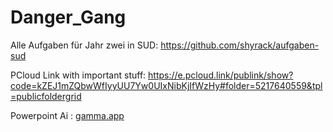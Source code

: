  # Danger_Gang




Alle Aufgaben für Jahr zwei in SUD:
https://github.com/shyrack/aufgaben-sud





PCloud Link with important stuff: https://e.pcloud.link/publink/show?code=kZEJ1mZQbwWfIyyUU7Yw0UIxNibKjIfWzHy#folder=5217640559&tpl=publicfoldergrid



Powerpoint Ai : [gamma.app](https://gamma.app/)
